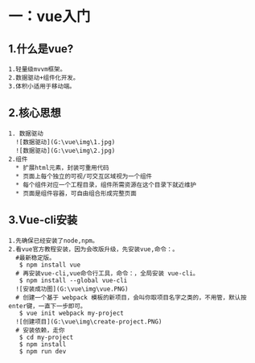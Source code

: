 # 一：vue入门
## 1.什么是vue?
    1.轻量级mvvm框架。
    2.数据驱动+组件化开发。
    3.体积小适用于移动端。
## 2.核心思想
    1. 数据驱动
      ![数据驱动](G:\vue\img\1.jpg)
      ![数据驱动](G:\vue\img\2.jpg)
    2.组件
      * 扩展html元素，封装可重用代码
      * 页面上每个独立的可视/可交互区域视为一个组件
      * 每个组件对应一个工程目录，组件所需资源在这个目录下就近维护
      * 页面是组件容器，可自由组合形成完整页面
## 3.Vue-cli安装
    1.先确保已经安装了node,npm。
    2.看vue官方教程安装，因为会改版升级，先安装vue,命令：。
      #最新稳定版。
       $ npm install vue
      # 再安装vue-cli,vue命令行工具，命令：，全局安装 vue-cli。
       $ npm install --global vue-cli      
      ![安装成功图](G:\vue\img\vue.PNG)
      # 创建一个基于 webpack 模板的新项目，会叫你取项目名字之类的，不用管，默认按enter键，一直下一步即可。
       $ vue init webpack my-project
      ![创建项目](G:\vue\img\create-project.PNG)
      # 安装依赖，走你
       $ cd my-project
       $ npm install
       $ npm run dev



